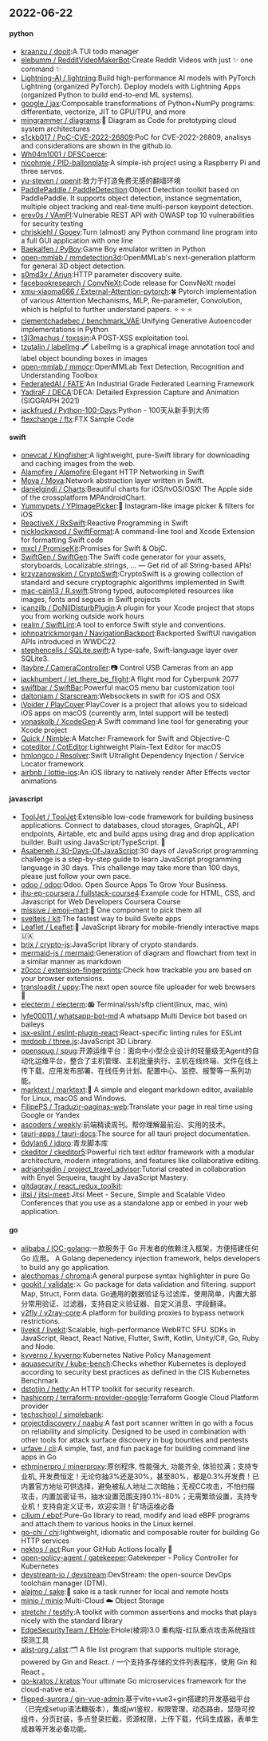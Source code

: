 ## 2022-06-22

#### python
* [kraanzu / dooit](https://github.com/kraanzu/dooit):A TUI todo manager
* [elebumm / RedditVideoMakerBot](https://github.com/elebumm/RedditVideoMakerBot):Create Reddit Videos with just
✨
one command
✨
* [Lightning-AI / lightning](https://github.com/Lightning-AI/lightning):Build high-performance AI models with PyTorch Lightning (organized PyTorch). Deploy models with Lightning Apps (organized Python to build end-to-end ML systems).
* [google / jax](https://github.com/google/jax):Composable transformations of Python+NumPy programs: differentiate, vectorize, JIT to GPU/TPU, and more
* [mingrammer / diagrams](https://github.com/mingrammer/diagrams):🎨
Diagram as Code for prototyping cloud system architectures
* [s1ckb017 / PoC-CVE-2022-26809](https://github.com/s1ckb017/PoC-CVE-2022-26809):PoC for CVE-2022-26809, analisys and considerations are shown in the github.io.
* [Wh04m1001 / DFSCoerce](https://github.com/Wh04m1001/DFSCoerce):
* [nicohmje / PID-ballonplate](https://github.com/nicohmje/PID-ballonplate):A simple-ish project using a Raspberry Pi and three servos.
* [yu-steven / openit](https://github.com/yu-steven/openit):致力于打造免费无感的翻墙环境
* [PaddlePaddle / PaddleDetection](https://github.com/PaddlePaddle/PaddleDetection):Object Detection toolkit based on PaddlePaddle. It supports object detection, instance segmentation, multiple object tracking and real-time multi-person keypoint detection.
* [erev0s / VAmPI](https://github.com/erev0s/VAmPI):Vulnerable REST API with OWASP top 10 vulnerabilities for security testing
* [chriskiehl / Gooey](https://github.com/chriskiehl/Gooey):Turn (almost) any Python command line program into a full GUI application with one line
* [Baekalfen / PyBoy](https://github.com/Baekalfen/PyBoy):Game Boy emulator written in Python
* [open-mmlab / mmdetection3d](https://github.com/open-mmlab/mmdetection3d):OpenMMLab's next-generation platform for general 3D object detection.
* [s0md3v / Arjun](https://github.com/s0md3v/Arjun):HTTP parameter discovery suite.
* [facebookresearch / ConvNeXt](https://github.com/facebookresearch/ConvNeXt):Code release for ConvNeXt model
* [xmu-xiaoma666 / External-Attention-pytorch](https://github.com/xmu-xiaoma666/External-Attention-pytorch):🍀
Pytorch implementation of various Attention Mechanisms, MLP, Re-parameter, Convolution, which is helpful to further understand papers.
⭐
⭐
⭐
* [clementchadebec / benchmark_VAE](https://github.com/clementchadebec/benchmark_VAE):Unifying Generative Autoencoder implementations in Python
* [t3l3machus / toxssin](https://github.com/t3l3machus/toxssin):A POST-XSS exploitation tool.
* [tzutalin / labelImg](https://github.com/tzutalin/labelImg):🖍️
LabelImg is a graphical image annotation tool and label object bounding boxes in images
* [open-mmlab / mmocr](https://github.com/open-mmlab/mmocr):OpenMMLab Text Detection, Recognition and Understanding Toolbox
* [FederatedAI / FATE](https://github.com/FederatedAI/FATE):An Industrial Grade Federated Learning Framework
* [YadiraF / DECA](https://github.com/YadiraF/DECA):DECA: Detailed Expression Capture and Animation (SIGGRAPH 2021)
* [jackfrued / Python-100-Days](https://github.com/jackfrued/Python-100-Days):Python - 100天从新手到大师
* [ftexchange / ftx](https://github.com/ftexchange/ftx):FTX Sample Code

#### swift
* [onevcat / Kingfisher](https://github.com/onevcat/Kingfisher):A lightweight, pure-Swift library for downloading and caching images from the web.
* [Alamofire / Alamofire](https://github.com/Alamofire/Alamofire):Elegant HTTP Networking in Swift
* [Moya / Moya](https://github.com/Moya/Moya):Network abstraction layer written in Swift.
* [danielgindi / Charts](https://github.com/danielgindi/Charts):Beautiful charts for iOS/tvOS/OSX! The Apple side of the crossplatform MPAndroidChart.
* [Yummypets / YPImagePicker](https://github.com/Yummypets/YPImagePicker):📸
Instagram-like image picker & filters for iOS
* [ReactiveX / RxSwift](https://github.com/ReactiveX/RxSwift):Reactive Programming in Swift
* [nicklockwood / SwiftFormat](https://github.com/nicklockwood/SwiftFormat):A command-line tool and Xcode Extension for formatting Swift code
* [mxcl / PromiseKit](https://github.com/mxcl/PromiseKit):Promises for Swift & ObjC.
* [SwiftGen / SwiftGen](https://github.com/SwiftGen/SwiftGen):The Swift code generator for your assets, storyboards, Localizable.strings, … — Get rid of all String-based APIs!
* [krzyzanowskim / CryptoSwift](https://github.com/krzyzanowskim/CryptoSwift):CryptoSwift is a growing collection of standard and secure cryptographic algorithms implemented in Swift
* [mac-cain13 / R.swift](https://github.com/mac-cain13/R.swift):Strong typed, autocompleted resources like images, fonts and segues in Swift projects
* [icanzilb / DoNilDisturbPlugin](https://github.com/icanzilb/DoNilDisturbPlugin):A plugin for your Xcode project that stops you from working outside work hours
* [realm / SwiftLint](https://github.com/realm/SwiftLint):A tool to enforce Swift style and conventions.
* [johnpatrickmorgan / NavigationBackport](https://github.com/johnpatrickmorgan/NavigationBackport):Backported SwiftUI navigation APIs introduced in WWDC22
* [stephencelis / SQLite.swift](https://github.com/stephencelis/SQLite.swift):A type-safe, Swift-language layer over SQLite3.
* [Itaybre / CameraController](https://github.com/Itaybre/CameraController):📷
Control USB Cameras from an app
* [jackhumbert / let_there_be_flight](https://github.com/jackhumbert/let_there_be_flight):A flight mod for Cyberpunk 2077
* [swiftbar / SwiftBar](https://github.com/swiftbar/SwiftBar):Powerful macOS menu bar customization tool
* [daltoniam / Starscream](https://github.com/daltoniam/Starscream):Websockets in swift for iOS and OSX
* [iVoider / PlayCover](https://github.com/iVoider/PlayCover):PlayCover is a project that allows you to sideload iOS apps on macOS (currently arm, Intel support will be tested)
* [yonaskolb / XcodeGen](https://github.com/yonaskolb/XcodeGen):A Swift command line tool for generating your Xcode project
* [Quick / Nimble](https://github.com/Quick/Nimble):A Matcher Framework for Swift and Objective-C
* [coteditor / CotEditor](https://github.com/coteditor/CotEditor):Lightweight Plain-Text Editor for macOS
* [hmlongco / Resolver](https://github.com/hmlongco/Resolver):Swift Ultralight Dependency Injection / Service Locator framework
* [airbnb / lottie-ios](https://github.com/airbnb/lottie-ios):An iOS library to natively render After Effects vector animations

#### javascript
* [ToolJet / ToolJet](https://github.com/ToolJet/ToolJet):Extensible low-code framework for building business applications. Connect to databases, cloud storages, GraphQL, API endpoints, Airtable, etc and build apps using drag and drop application builder. Built using JavaScript/TypeScript.
🚀
* [Asabeneh / 30-Days-Of-JavaScript](https://github.com/Asabeneh/30-Days-Of-JavaScript):30 days of JavaScript programming challenge is a step-by-step guide to learn JavaScript programming language in 30 days. This challenge may take more than 100 days, please just follow your own pace.
* [odoo / odoo](https://github.com/odoo/odoo):Odoo. Open Source Apps To Grow Your Business.
* [jhu-ep-coursera / fullstack-course4](https://github.com/jhu-ep-coursera/fullstack-course4):Example code for HTML, CSS, and Javascript for Web Developers Coursera Course
* [missive / emoji-mart](https://github.com/missive/emoji-mart):🏪
One component to pick them all
* [sveltejs / kit](https://github.com/sveltejs/kit):The fastest way to build Svelte apps
* [Leaflet / Leaflet](https://github.com/Leaflet/Leaflet):🍃
JavaScript library for mobile-friendly interactive maps
🇺🇦
* [brix / crypto-js](https://github.com/brix/crypto-js):JavaScript library of crypto standards.
* [mermaid-js / mermaid](https://github.com/mermaid-js/mermaid):Generation of diagram and flowchart from text in a similar manner as markdown
* [z0ccc / extension-fingerprints](https://github.com/z0ccc/extension-fingerprints):Check how trackable you are based on your browser extensions.
* [transloadit / uppy](https://github.com/transloadit/uppy):The next open source file uploader for web browsers
🐶
* [electerm / electerm](https://github.com/electerm/electerm):📻
Terminal/ssh/sftp client(linux, mac, win)
* [lyfe00011 / whatsapp-bot-md](https://github.com/lyfe00011/whatsapp-bot-md):A whatsapp Multi Device bot based on baileys
* [jsx-eslint / eslint-plugin-react](https://github.com/jsx-eslint/eslint-plugin-react):React-specific linting rules for ESLint
* [mrdoob / three.js](https://github.com/mrdoob/three.js):JavaScript 3D Library.
* [openspug / spug](https://github.com/openspug/spug):开源运维平台：面向中小型企业设计的轻量级无Agent的自动化运维平台，整合了主机管理、主机批量执行、主机在线终端、文件在线上传下载、应用发布部署、在线任务计划、配置中心、监控、报警等一系列功能。
* [marktext / marktext](https://github.com/marktext/marktext):📝
A simple and elegant markdown editor, available for Linux, macOS and Windows.
* [FilipePS / Traduzir-paginas-web](https://github.com/FilipePS/Traduzir-paginas-web):Translate your page in real time using Google or Yandex
* [ascoders / weekly](https://github.com/ascoders/weekly):前端精读周刊。帮你理解最前沿、实用的技术。
* [tauri-apps / tauri-docs](https://github.com/tauri-apps/tauri-docs):The source for all tauri project documentation.
* [6dylan6 / jdpro](https://github.com/6dylan6/jdpro):青龙脚本库
* [ckeditor / ckeditor5](https://github.com/ckeditor/ckeditor5):Powerful rich text editor framework with a modular architecture, modern integrations, and features like collaborative editing.
* [adrianhajdin / project_travel_advisor](https://github.com/adrianhajdin/project_travel_advisor):Tutorial created in collaboration with Enyel Sequeira, taught by JavaScript Mastery.
* [gitdagray / react_redux_toolkit](https://github.com/gitdagray/react_redux_toolkit):
* [jitsi / jitsi-meet](https://github.com/jitsi/jitsi-meet):Jitsi Meet - Secure, Simple and Scalable Video Conferences that you use as a standalone app or embed in your web application.

#### go
* [alibaba / IOC-golang](https://github.com/alibaba/IOC-golang):一款服务于 Go 开发者的依赖注入框架，方便搭建任何 Go 应用。 A Golang depenedency injection framework, helps developers to build any go application.
* [alecthomas / chroma](https://github.com/alecthomas/chroma):A general purpose syntax highlighter in pure Go
* [gookit / validate](https://github.com/gookit/validate):⚔
Go package for data validation and filtering. support Map, Struct, Form data. Go通用的数据验证与过滤库，使用简单，内置大部分常用验证、过滤器，支持自定义验证器、自定义消息、字段翻译。
* [v2fly / v2ray-core](https://github.com/v2fly/v2ray-core):A platform for building proxies to bypass network restrictions.
* [livekit / livekit](https://github.com/livekit/livekit):Scalable, high-performance WebRTC SFU. SDKs in JavaScript, React, React Native, Flutter, Swift, Kotlin, Unity/C#, Go, Ruby and Node.
* [kyverno / kyverno](https://github.com/kyverno/kyverno):Kubernetes Native Policy Management
* [aquasecurity / kube-bench](https://github.com/aquasecurity/kube-bench):Checks whether Kubernetes is deployed according to security best practices as defined in the CIS Kubernetes Benchmark
* [dstotijn / hetty](https://github.com/dstotijn/hetty):An HTTP toolkit for security research.
* [hashicorp / terraform-provider-google](https://github.com/hashicorp/terraform-provider-google):Terraform Google Cloud Platform provider
* [techschool / simplebank](https://github.com/techschool/simplebank):
* [projectdiscovery / naabu](https://github.com/projectdiscovery/naabu):A fast port scanner written in go with a focus on reliability and simplicity. Designed to be used in combination with other tools for attack surface discovery in bug bounties and pentests
* [urfave / cli](https://github.com/urfave/cli):A simple, fast, and fun package for building command line apps in Go
* [ethminerpro / minerproxy](https://github.com/ethminerpro/minerproxy):原创程序, 性能强大, 功能齐全, 体验拉满；支持专业机, 开发费恒定！无论你抽3%还是30%，甚至80%，都是0.3%开发费！已内置官方地址可供选择，避免被私人地址二次暗抽；无视CC攻击，不怕扫描攻击，内置加密证书，抽水设置范围支持0.1%-80%；无需繁琐设置，支持专业机！支持自定义证书，欢迎实测！矿场运维必备
* [cilium / ebpf](https://github.com/cilium/ebpf):Pure-Go library to read, modify and load eBPF programs and attach them to various hooks in the Linux kernel.
* [go-chi / chi](https://github.com/go-chi/chi):lightweight, idiomatic and composable router for building Go HTTP services
* [nektos / act](https://github.com/nektos/act):Run your GitHub Actions locally
🚀
* [open-policy-agent / gatekeeper](https://github.com/open-policy-agent/gatekeeper):Gatekeeper - Policy Controller for Kubernetes
* [devstream-io / devstream](https://github.com/devstream-io/devstream):DevStream: the open-source DevOps toolchain manager (DTM).
* [alajmo / sake](https://github.com/alajmo/sake):🤖
sake is a task runner for local and remote hosts
* [minio / minio](https://github.com/minio/minio):Multi-Cloud
☁️
Object Storage
* [stretchr / testify](https://github.com/stretchr/testify):A toolkit with common assertions and mocks that plays nicely with the standard library
* [EdgeSecurityTeam / EHole](https://github.com/EdgeSecurityTeam/EHole):EHole(棱洞)3.0 重构版-红队重点攻击系统指纹探测工具
* [alist-org / alist](https://github.com/alist-org/alist):🗂️
A file list program that supports multiple storage, powered by Gin and React. / 一个支持多存储的文件列表程序，使用 Gin 和 React 。
* [go-kratos / kratos](https://github.com/go-kratos/kratos):Your ultimate Go microservices framework for the cloud-native era.
* [flipped-aurora / gin-vue-admin](https://github.com/flipped-aurora/gin-vue-admin):基于vite+vue3+gin搭建的开发基础平台（已完成setup语法糖版本），集成jwt鉴权，权限管理，动态路由，显隐可控组件，分页封装，多点登录拦截，资源权限，上传下载，代码生成器，表单生成器等开发必备功能。
